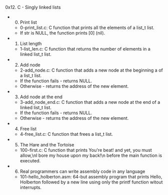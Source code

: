 0x12. C - Singly linked lists

* 0. Print list
	* 0-print_list.c: C function that prints all the elements of a list_t list.
	* If str is NULL, the function prints [0] (nil).
* 1. List length
	* 1-list_len.c: C function that returns the number of elements in a linked list_t list.
* 2. Add node
	* 2-add_node.c: C function that adds a new node at the beginning a of a list_t list.
	* If the function fails - returns NULL.
	* Otherwise - returns the address of the new element.
* 3. Add node at the end
	* 3-add_node_end.c: C function that adds a new node at the end of a linked list_t list.
	* If the function fails - returns NULL.
	* Otherwise - returns the address of the new element.
* 4. Free list
	* 4-free_list.c: C function that frees a list_t list.
* 5. The Hare and the Tortoise
	* 100-first.c: C function that prints You're beat! and yet, you must allow,\nI bore my house upon my back!\n before the main function is executed.
* 6. Real programmers can write assembly code in any language
	* 101-hello_holberton.asm: 64-but assembly program that prints Hello, Holberton followed by a new line using only the printf function witout interrupts.

